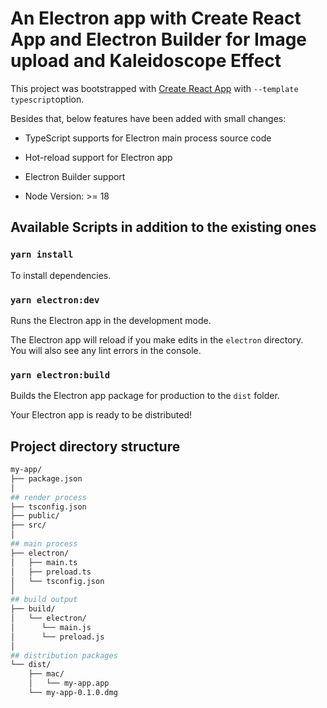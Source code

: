 # An Electron app with Create React App and Electron Builder for Image upload and Kaleidoscope Effect

This project was bootstrapped with [Create React App](https://github.com/facebook/create-react-app) with `--template typescript`option.

Besides that, below features have been added with small changes:

- TypeScript supports for Electron main process source code
- Hot-reload support for Electron app
- Electron Builder support

- Node Version: >= 18

## Available Scripts in addition to the existing ones

### `yarn install`

To install dependencies.

### `yarn electron:dev`

Runs the Electron app in the development mode.

The Electron app will reload if you make edits in the `electron` directory.<br>
You will also see any lint errors in the console.

### `yarn electron:build`

Builds the Electron app package for production to the `dist` folder.

Your Electron app is ready to be distributed!

## Project directory structure

```bash
my-app/
├── package.json
│
## render process
├── tsconfig.json
├── public/
├── src/
│
## main process
├── electron/
│   ├── main.ts
│   ├── preload.ts
│   └── tsconfig.json
│
## build output
├── build/
│   └── electron/
│      └── main.js
│      └── preload.js
│
## distribution packages
└── dist/
    ├── mac/
    │   └── my-app.app
    └── my-app-0.1.0.dmg
```

